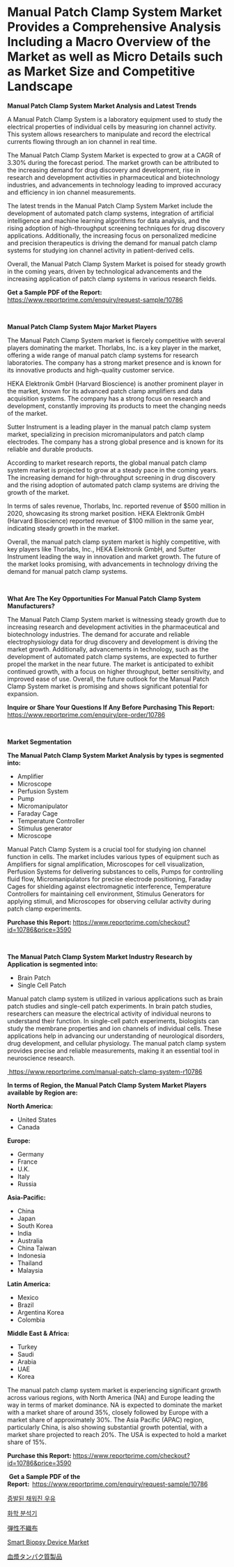 <p><h1>Manual Patch Clamp System Market Provides a Comprehensive Analysis Including a Macro Overview of the Market as well as Micro Details such as Market Size and Competitive Landscape</h1></p><p><strong>Manual Patch Clamp System Market Analysis and Latest Trends</strong></p>
<p><p>A Manual Patch Clamp System is a laboratory equipment used to study the electrical properties of individual cells by measuring ion channel activity. This system allows researchers to manipulate and record the electrical currents flowing through an ion channel in real time.</p><p>The Manual Patch Clamp System Market is expected to grow at a CAGR of 3.30% during the forecast period. The market growth can be attributed to the increasing demand for drug discovery and development, rise in research and development activities in pharmaceutical and biotechnology industries, and advancements in technology leading to improved accuracy and efficiency in ion channel measurements.</p><p>The latest trends in the Manual Patch Clamp System Market include the development of automated patch clamp systems, integration of artificial intelligence and machine learning algorithms for data analysis, and the rising adoption of high-throughput screening techniques for drug discovery applications. Additionally, the increasing focus on personalized medicine and precision therapeutics is driving the demand for manual patch clamp systems for studying ion channel activity in patient-derived cells.</p><p>Overall, the Manual Patch Clamp System Market is poised for steady growth in the coming years, driven by technological advancements and the increasing application of patch clamp systems in various research fields.</p></p>
<p><strong>Get a Sample PDF of the Report:&nbsp;</strong> <a href="https://www.reportprime.com/enquiry/request-sample/10786">https://www.reportprime.com/enquiry/request-sample/10786</a></p>
<p>&nbsp;</p>
<p><strong>Manual Patch Clamp System Major Market Players</strong></p>
<p><p>The Manual Patch Clamp System market is fiercely competitive with several players dominating the market. Thorlabs, Inc. is a key player in the market, offering a wide range of manual patch clamp systems for research laboratories. The company has a strong market presence and is known for its innovative products and high-quality customer service.</p><p>HEKA Elektronik GmbH (Harvard Bioscience) is another prominent player in the market, known for its advanced patch clamp amplifiers and data acquisition systems. The company has a strong focus on research and development, constantly improving its products to meet the changing needs of the market.</p><p>Sutter Instrument is a leading player in the manual patch clamp system market, specializing in precision micromanipulators and patch clamp electrodes. The company has a strong global presence and is known for its reliable and durable products.</p><p>According to market research reports, the global manual patch clamp system market is projected to grow at a steady pace in the coming years. The increasing demand for high-throughput screening in drug discovery and the rising adoption of automated patch clamp systems are driving the growth of the market.</p><p>In terms of sales revenue, Thorlabs, Inc. reported revenue of $500 million in 2020, showcasing its strong market position. HEKA Elektronik GmbH (Harvard Bioscience) reported revenue of $100 million in the same year, indicating steady growth in the market.</p><p>Overall, the manual patch clamp system market is highly competitive, with key players like Thorlabs, Inc., HEKA Elektronik GmbH, and Sutter Instrument leading the way in innovation and market growth. The future of the market looks promising, with advancements in technology driving the demand for manual patch clamp systems.</p></p>
<p>&nbsp;</p>
<p><strong>What Are The Key Opportunities For Manual Patch Clamp System Manufacturers?</strong></p>
<p><p>The Manual Patch Clamp System market is witnessing steady growth due to increasing research and development activities in the pharmaceutical and biotechnology industries. The demand for accurate and reliable electrophysiology data for drug discovery and development is driving the market growth. Additionally, advancements in technology, such as the development of automated patch clamp systems, are expected to further propel the market in the near future. The market is anticipated to exhibit continued growth, with a focus on higher throughput, better sensitivity, and improved ease of use. Overall, the future outlook for the Manual Patch Clamp System market is promising and shows significant potential for expansion.</p></p>
<p><strong>Inquire or Share Your Questions If Any Before Purchasing This Report:</strong> <a href="https://www.reportprime.com/enquiry/pre-order/10786">https://www.reportprime.com/enquiry/pre-order/10786</a></p>
<p>&nbsp;</p>
<p><strong>Market Segmentation</strong></p>
<p><strong>The Manual Patch Clamp System Market Analysis by types is segmented into:</strong></p>
<p><ul><li>Amplifier</li><li>Microscope</li><li>Perfusion System</li><li>Pump</li><li>Micromanipulator</li><li>Faraday Cage</li><li>Temperature Controller</li><li>Stimulus generator</li><li>Microscope</li></ul></p>
<p><p>Manual Patch Clamp System is a crucial tool for studying ion channel function in cells. The market includes various types of equipment such as Amplifiers for signal amplification, Microscopes for cell visualization, Perfusion Systems for delivering substances to cells, Pumps for controlling fluid flow, Micromanipulators for precise electrode positioning, Faraday Cages for shielding against electromagnetic interference, Temperature Controllers for maintaining cell environment, Stimulus Generators for applying stimuli, and Microscopes for observing cellular activity during patch clamp experiments.</p></p>
<p><strong>Purchase this Report:&nbsp;</strong><a href="https://www.reportprime.com/checkout?id=10786&price=3590">https://www.reportprime.com/checkout?id=10786&price=3590</a></p>
<p>&nbsp;</p>
<p><strong>The Manual Patch Clamp System Market Industry Research by Application is segmented into:</strong></p>
<p><ul><li>Brain Patch</li><li>Single Cell Patch</li></ul></p>
<p><p>Manual patch clamp system is utilized in various applications such as brain patch studies and single-cell patch experiments. In brain patch studies, researchers can measure the electrical activity of individual neurons to understand their function. In single-cell patch experiments, biologists can study the membrane properties and ion channels of individual cells. These applications help in advancing our understanding of neurological disorders, drug development, and cellular physiology. The manual patch clamp system provides precise and reliable measurements, making it an essential tool in neuroscience research.</p></p>
<p><a href="https://www.reportprime.com/manual-patch-clamp-system-r10786">&nbsp;https://www.reportprime.com/manual-patch-clamp-system-r10786</a></p>
<p><strong>In terms of Region, the Manual Patch Clamp System Market Players available by Region are:</strong></p>
<p>
    <p> <strong> North America: </strong>
        <ul>
            <li>United States</li>
            <li>Canada</li>
        </ul>
        </p> 
    <p> <strong> Europe: </strong>
        <ul>
            <li>Germany</li>
            <li>France</li>
            <li>U.K.</li>
            <li>Italy</li>
            <li>Russia</li>
        </ul>
        </p> 
    <p> <strong> Asia-Pacific: </strong>
        <ul>
            <li>China</li>
            <li>Japan</li>
            <li>South Korea</li>
            <li>India</li>
            <li>Australia</li>
            <li>China Taiwan</li>
            <li>Indonesia</li>
            <li>Thailand</li>
            <li>Malaysia</li>
        </ul>
        </p> 
    <p> <strong> Latin America: </strong>
        <ul>
            <li>Mexico</li>
            <li>Brazil</li>
            <li>Argentina Korea</li>
            <li>Colombia</li>
        </ul>
        </p> 
    <p> <strong> Middle East & Africa: </strong>
        <ul>
            <li>Turkey</li>
            <li>Saudi</li>
            <li>Arabia</li>
            <li>UAE</li>
            <li>Korea</li>
        </ul>
    </p>
    </p>
<p><p>The manual patch clamp system market is experiencing significant growth across various regions, with North America (NA) and Europe leading the way in terms of market dominance. NA is expected to dominate the market with a market share of around 35%, closely followed by Europe with a market share of approximately 30%. The Asia Pacific (APAC) region, particularly China, is also showing substantial growth potential, with a market share projected to reach 20%. The USA is expected to hold a market share of 15%.</p></p>
<p><strong>Purchase this Report: </strong><a href="https://www.reportprime.com/checkout?id=10786&price=3590">https://www.reportprime.com/checkout?id=10786&price=3590</a></p>
<p>&nbsp;<strong>Get a Sample PDF of the Report:&nbsp;&nbsp;</strong><a href="https://www.reportprime.com/enquiry/request-sample/10786">https://www.reportprime.com/enquiry/request-sample/10786</a></p>
<p><strong></strong></p>
<p><p><a href="https://github.com/darrellockm3ytan895656/Market-Research-Report-List-1/blob/main/435692422111.md">증발된 채워진 우유</a></p><p><a href="https://medium.com/@gustavorn8776/%ED%99%94%ED%95%99-%EB%B6%84%EC%84%9D%EA%B8%B0-%EC%8B%9C%EC%9E%A5-%EA%B7%9C%EB%AA%A8%EB%8A%94-%EA%B8%80%EB%A1%9C%EB%B2%8C-%EC%82%B0%EC%97%85%EC%97%90%EC%84%9C-%EC%B5%9C%EC%A0%81%EC%9D%98-%EB%A7%88%EC%BC%80%ED%8C%85-%EC%B1%84%EB%84%90%EC%9D%84-%EB%82%98%ED%83%80%EB%83%85%EB%8B%88%EB%8B%A4-b2e34c0ab0b6">화학 분석기</a></p><p><a href="https://medium.com/@nicolasrown5/%E5%BC%BE%E5%8A%9B%E6%80%A7%E3%81%AE%E3%81%82%E3%82%8B%E3%83%8E%E3%83%B3%E3%82%A6%E3%83%BC%E3%83%96%E3%83%B3%E5%B8%82%E5%A0%B4-%E5%B8%82%E5%A0%B4cagr-%E5%B8%82%E5%A0%B4%E3%83%88%E3%83%AC%E3%83%B3%E3%83%89-%E3%81%8A%E3%82%88%E3%81%B3%E6%88%90%E9%95%B7%E6%88%A6%E7%95%A5%E3%81%AB%E9%96%A2%E3%81%99%E3%82%8B%E6%B4%9E%E5%AF%9F-572b25cf210a">弾性不織布</a></p><p><a href="https://github.com/Sinjinluong3e0awx2m195k76/Market-Research-Report-List-2/blob/main/smart-biopsy-device-market.md">Smart Biopsy Device Market</a></p><p><a href="https://medium.com/@lorrainethompson10/%E3%83%97%E3%83%A9%E3%82%BA%E3%83%9E%E3%82%BF%E3%83%B3%E3%83%91%E3%82%AF%E8%B3%AA%E8%A3%BD%E5%93%81%E5%B8%82%E5%A0%B4-%E5%B8%82%E5%A0%B4cagr-%E5%B8%82%E5%A0%B4%E5%8B%95%E5%90%91-%E3%81%8A%E3%82%88%E3%81%B3%E6%88%90%E9%95%B7%E6%88%A6%E7%95%A5%E3%81%AB%E9%96%A2%E3%81%99%E3%82%8B%E6%B4%9E%E5%AF%9F-e6b75cab17e5">血漿タンパク質製品</a></p></p>